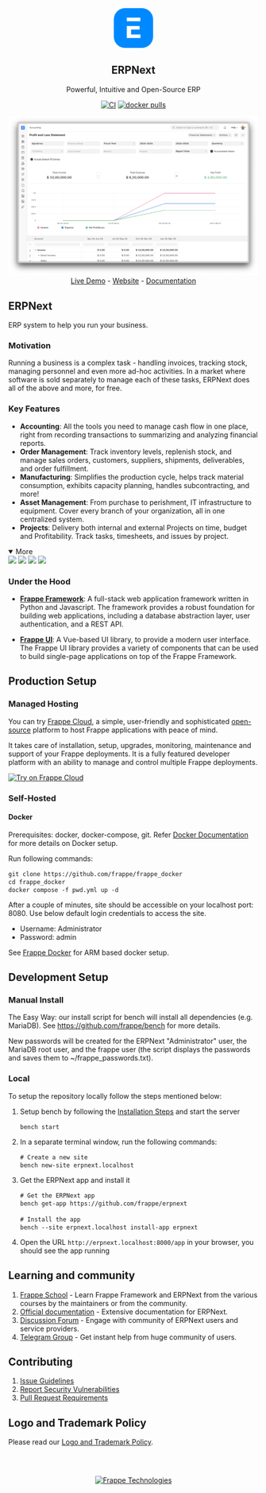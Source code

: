 <div align="center">
    <a href="https://frappe.io/erpnext">
	<img src="./erpnext/public/images/v16/erpnext.svg" alt="ERPNext Logo" height="80px" width="80xp"/>
    </a>
    <h2>ERPNext</h2>
    <p align="center">
        <p>Powerful, Intuitive and Open-Source ERP</p>
    </p>

[![CI](https://github.com/frappe/erpnext/actions/workflows/server-tests-mariadb.yml/badge.svg?event=schedule)](https://github.com/frappe/erpnext/actions/workflows/server-tests-mariadb.yml)
[![docker pulls](https://img.shields.io/docker/pulls/frappe/erpnext-worker.svg)](https://hub.docker.com/r/frappe/erpnext-worker)

</div>

<div align="center">
	<img src="./erpnext/public/images/v16/hero_image.png"/>
</div>

<div align="center">
	<a href="https://erpnext-demo.frappe.cloud/api/method/erpnext_demo.erpnext_demo.auth.login_demo">Live Demo</a>
	-
	<a href="https://frappe.io/erpnext">Website</a>
	-
	<a href="https://docs.frappe.io/erpnext/">Documentation</a>
</div>

## ERPNext
ERP system to help you run your business.

### Motivation

Running a business is a complex task - handling invoices, tracking stock, managing personnel and even more ad-hoc activities. In a market where software is sold separately to manage each of these tasks, ERPNext does all of the above and more, for free.

### Key Features

- **Accounting**: All the tools you need to manage cash flow in one place, right from recording transactions to summarizing and analyzing financial reports.
- **Order Management**: Track inventory levels, replenish stock, and manage sales orders, customers, suppliers, shipments, deliverables, and order fulfillment.
- **Manufacturing**: Simplifies the production cycle, helps track material consumption, exhibits capacity planning, handles subcontracting, and more!
- **Asset Management**: From purchase to perishment, IT infrastructure to equipment. Cover every branch of your organization, all in one centralized system.
- **Projects**: Delivery both internal and external Projects on time, budget and Profitability. Track tasks, timesheets, and issues by project.

<details open>

<summary>More</summary>
	<img src="https://erpnext.com/files/v16_bom.png"/>
	<img src="https://erpnext.com/files/v16_stock_summary.png"/>
	<img src="https://erpnext.com/files/v16_job_card.png"/>
	<img src="https://erpnext.com/files/v16_tasks.png"/>
</details>

### Under the Hood

- [**Frappe Framework**](https://github.com/frappe/frappe): A full-stack web application framework written in Python and Javascript. The framework provides a robust foundation for building web applications, including a database abstraction layer, user authentication, and a REST API.

- [**Frappe UI**](https://github.com/frappe/frappe-ui): A Vue-based UI library, to provide a modern user interface. The Frappe UI library provides a variety of components that can be used to build single-page applications on top of the Frappe Framework.

## Production Setup

### Managed Hosting

You can try [Frappe Cloud](https://frappecloud.com), a simple, user-friendly and sophisticated [open-source](https://github.com/frappe/press) platform to host Frappe applications with peace of mind.

It takes care of installation, setup, upgrades, monitoring, maintenance and support of your Frappe deployments. It is a fully featured developer platform with an ability to manage and control multiple Frappe deployments.

<div>
	<a href="https://erpnext-demo.frappe.cloud/app/home" target="_blank">
		<picture>
			<source media="(prefers-color-scheme: dark)" srcset="https://frappe.io/files/try-on-fc-white.png">
			<img src="https://frappe.io/files/try-on-fc-black.png" alt="Try on Frappe Cloud" height="28" />
		</picture>
	</a>
</div>



### Self-Hosted
#### Docker

Prerequisites: docker, docker-compose, git. Refer [Docker Documentation](https://docs.docker.com) for more details on Docker setup.

Run following commands:

```
git clone https://github.com/frappe/frappe_docker
cd frappe_docker
docker compose -f pwd.yml up -d
```

After a couple of minutes, site should be accessible on your localhost port: 8080. Use below default login credentials to access the site.
- Username: Administrator
- Password: admin

See [Frappe Docker](https://github.com/frappe/frappe_docker?tab=readme-ov-file#to-run-on-arm64-architecture-follow-this-instructions) for ARM based docker setup.


## Development Setup
### Manual Install

The Easy Way: our install script for bench will install all dependencies (e.g. MariaDB). See https://github.com/frappe/bench for more details.

New passwords will be created for the ERPNext "Administrator" user, the MariaDB root user, and the frappe user (the script displays the passwords and saves them to ~/frappe_passwords.txt).


### Local

To setup the repository locally follow the steps mentioned below:

1. Setup bench by following the [Installation Steps](https://frappeframework.com/docs/user/en/installation) and start the server
   ```
   bench start
   ```

2. In a separate terminal window, run the following commands:
   ```
   # Create a new site
   bench new-site erpnext.localhost
   ```

3. Get the ERPNext app and install it
   ```
   # Get the ERPNext app
   bench get-app https://github.com/frappe/erpnext

   # Install the app
   bench --site erpnext.localhost install-app erpnext
   ```

4. Open the URL `http://erpnext.localhost:8000/app` in your browser, you should see the app running

## Learning and community

1. [Frappe School](https://school.frappe.io) - Learn Frappe Framework and ERPNext from the various courses by the maintainers or from the community.
2. [Official documentation](https://docs.erpnext.com/) - Extensive documentation for ERPNext.
3. [Discussion Forum](https://discuss.erpnext.com/) - Engage with community of ERPNext users and service providers.
4. [Telegram Group](https://erpnext_public.t.me) - Get instant help from huge community of users.


## Contributing

1. [Issue Guidelines](https://github.com/frappe/erpnext/wiki/Issue-Guidelines)
1. [Report Security Vulnerabilities](https://erpnext.com/security)
1. [Pull Request Requirements](https://github.com/frappe/erpnext/wiki/Contribution-Guidelines)


## Logo and Trademark Policy

Please read our [Logo and Trademark Policy](TRADEMARK_POLICY.md).

<br />
<br />
<div align="center" style="padding-top: 0.75rem;">
	<a href="https://frappe.io" target="_blank">
		<picture>
			<source media="(prefers-color-scheme: dark)" srcset="https://frappe.io/files/Frappe-white.png">
			<img src="https://frappe.io/files/Frappe-black.png" alt="Frappe Technologies" height="28"/>
		</picture>
	</a>
</div>
